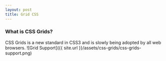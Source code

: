 ```yaml
---
layout: post
title: Grid CSS
---
```


### What is CSS Grids?
CSS Grids is a new standard in CSS3 and is slowly being adopted by all web browsers.
![Grid Support]({{ site.url }}/assets/css-grids/css-grids-support.png)
